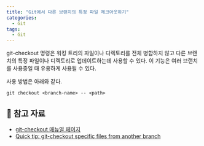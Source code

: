 ```yaml
---
title: "Git에서 다른 브랜치의 특정 파일 체크아웃하기"
categories:
  - Git
tags:
  - Git
---
```


git-checkout 명령은 워킹 트리의 파일이나 디렉토리를 전체 병합하지 않고 다른 브랜치의 특정 파일이나 디렉토리로 업데이트하는데 사용할 수 있다. 이 기능은 여러 브랜치를 사용중일 때 유용하게 사용될 수 있다.

사용 방법은 아래와 같다.

```
git checkout <branch-name> -- <path>
```

## 📖 참고 자료

* [git-checkout 매뉴얼 페이지](http://schacon.github.io/git/git-checkout.html)
* [Quick tip: git-checkout specific files from another branch](http://nicolasgallagher.com/git-checkout-specific-files-from-another-branch/)
